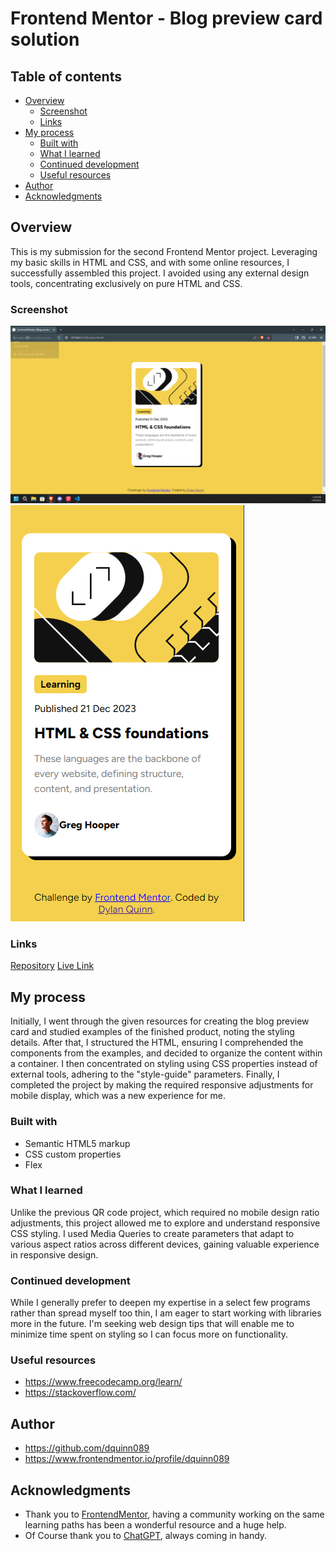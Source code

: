 # Frontend Mentor - Blog preview card solution

## Table of contents

- [Overview](#overview)
  - [Screenshot](#screenshot)
  - [Links](#links)
- [My process](#my-process)
  - [Built with](#built-with)
  - [What I learned](#what-i-learned)
  - [Continued development](#continued-development)
  - [Useful resources](#useful-resources)
- [Author](#author)
- [Acknowledgments](#acknowledgments)

## Overview

This is my submission for the second Frontend Mentor project. Leveraging my basic skills in HTML and CSS, and with some online resources, I successfully assembled this project. I avoided using any external design tools, concentrating exclusively on pure HTML and CSS.

### Screenshot

![desktop](screenshots/screenshot2-desktop.png?raw=true "Desktop")
![mobile](screenshots/screenshot2-mobile.png?raw=true "Mobile")


### Links

[Repository](https://github.com/dquinn089/frontend-mentor-blog-preview-card/)
[Live Link](https://dquinn089.github.io/frontend-mentor-blog-preview-card/)

## My process

Initially, I went through the given resources for creating the blog preview card and studied examples of the finished product, noting the styling details. After that, I structured the HTML, ensuring I comprehended the components from the examples, and decided to organize the content within a container. I then concentrated on styling using CSS properties instead of external tools, adhering to the "style-guide" parameters. Finally, I completed the project by making the required responsive adjustments for mobile display, which was a new experience for me.

### Built with

- Semantic HTML5 markup
- CSS custom properties
- Flex


### What I learned

Unlike the previous QR code project, which required no mobile design ratio adjustments, this project allowed me to explore and understand responsive CSS styling. I used Media Queries to create parameters that adapt to various aspect ratios across different devices, gaining valuable experience in responsive design.

### Continued development

While I generally prefer to deepen my expertise in a select few programs rather than spread myself too thin, I am eager to start working with libraries more in the future. I'm seeking web design tips that will enable me to minimize time spent on styling so I can focus more on functionality.

### Useful resources

- https://www.freecodecamp.org/learn/
- https://stackoverflow.com/

## Author

- https://github.com/dquinn089
- https://www.frontendmentor.io/profile/dquinn089

## Acknowledgments

- Thank you to [FrontendMentor](https://www.frontendmentor.io/home), having a community working on the same learning paths has been a wonderful resource and a huge help.
- Of Course thank you to [ChatGPT](https://chatgpt.com/), always coming in handy.
